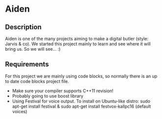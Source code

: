 Aiden
=========

Description
-----------

Aiden is one of the many projects aiming to make a digital butler (style: Jarvis & co). 
We started this project mainly to learn and see where it will bring us. So we will see... :)

Requirements
------------

For this project we are mainly using code blocks, so normally there is an up to date code blocks project file.

- Make sure your compiler supports C++11 revision!
- Probably going to use boost library
- Using Festival for voice output. To install on Ubuntu-like distro: sudo apt-get install festival & sudo apt-get install festvox-kallpc16 (default voices)

